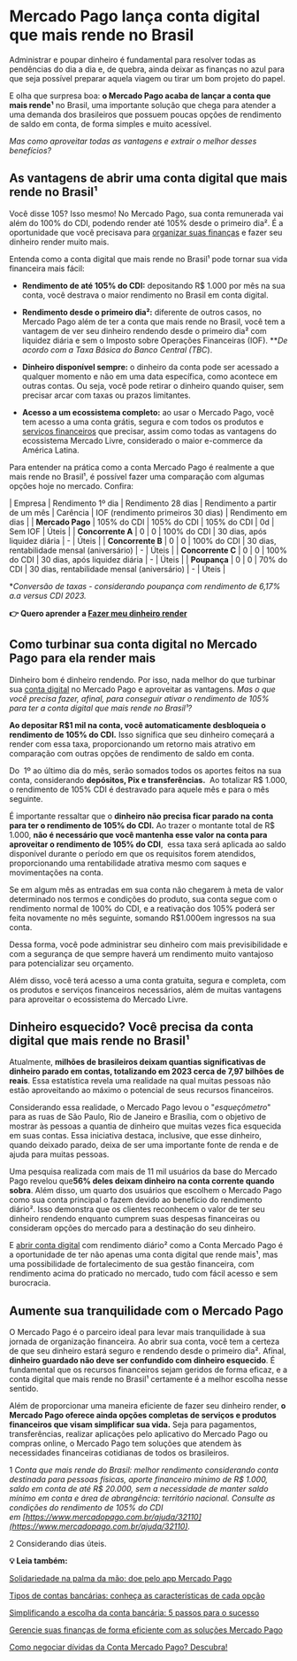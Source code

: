 # Mercado Pago lança conta digital que mais rende no Brasil

Administrar e poupar dinheiro é fundamental para resolver todas as pendências do dia a dia e, de quebra, ainda deixar as finanças no azul para que seja possível preparar aquela viagem ou tirar um bom projeto do papel.

E olha que surpresa boa: **o Mercado Pago acaba de lançar a conta que mais rende¹** no Brasil, uma importante solução que chega para atender a uma demanda dos brasileiros que possuem poucas opções de rendimento de saldo em conta, de forma simples e muito acessível.

*Mas como aproveitar todas as vantagens e extrair o melhor desses benefícios?*

## **As vantagens de abrir uma conta digital que mais rende no Brasil¹**

Você disse 105? Isso mesmo! No Mercado Pago, sua conta remunerada vai além do 100% do CDI, podendo render até 105% desde o primeiro dia². É a oportunidade que você precisava para [organizar suas finanças](https://meubolso.mercadopago.com.br/conta-mercado-pago-organizar-financas) e fazer seu  dinheiro render muito mais.

Entenda como a conta digital que mais rende no Brasil¹ pode tornar sua vida financeira mais fácil:

- **Rendimento de até 105% do CDI:** depositando R$ 1.000 por mês na sua conta, você destrava o maior rendimento no Brasil em conta digital.

- **Rendimento desde o primeiro dia²:** diferente de outros casos, no Mercado Pago além de ter a conta que mais rende no Brasil, você tem a vantagem de ver seu dinheiro rendendo desde o primeiro dia² com liquidez diária e sem o Imposto sobre Operações Financeiras (IOF). ***De acordo com a Taxa Básica do Banco Central (TBC*).

- **Dinheiro disponível sempre:** o dinheiro da conta pode ser acessado a qualquer momento e não em uma data específica, como acontece em outras contas. Ou seja, você pode retirar o dinheiro quando quiser, sem precisar arcar com taxas ou prazos limitantes.

- **Acesso a um ecossistema completo:** ao usar o Mercado Pago, você tem acesso a uma conta grátis, segura e com todos os produtos e [serviços financeiros](https://meubolso.mercadopago.com.br/servicos-financeiros-conta-mercado-pago) que precisar, assim como todas as vantagens do ecossistema Mercado Livre, considerado o maior e-commerce da América Latina.

Para entender na prática como a conta Mercado Pago é realmente a que mais rende no Brasil¹, é possível fazer uma comparação com algumas opções hoje no mercado. Confira:

| Empresa | Rendimento 1º dia | Rendimento 28 dias | Rendimento a partir de um mês | Carência | IOF (rendimento primeiros 30 dias) | Rendimento em dias |
| **Mercado Pago** | 105% do CDI | 105% do CDI | 105% do CDI | 0d | Sem IOF | Úteis |
| **Concorrente A** | 0 | 0 | 100% do CDI | 30 dias, após liquidez diária | - | Úteis |
| **Concorrente B** | 0 | 0 | 100% do CDI | 30 dias, rentabilidade mensal (aniversário) | - | Úteis |
| **Concorrente C** | 0 | 0 | 100% do CDI | 30 dias, após liquidez diária | - | Úteis |
| **Poupança** | 0 | 0 | 70% do CDI | 30 dias, rentabilidade mensal (aniversário) | - | Úteis |

**Conversão de taxas - considerando poupança com rendimento de 6,17% a.a versus CDI 2023.*

**👉 Quero aprender a [Fazer meu dinheiro render](https://meubolso.mercadopago.com.br/guia-pratico-para-investir-dinheiro)**

## **Como turbinar sua conta digital no Mercado Pago para ela render mais**

Dinheiro bom é dinheiro rendendo. Por isso, nada melhor do que turbinar sua [conta digital](https://meubolso.mercadopago.com.br/conta-digital) no Mercado Pago e aproveitar as vantagens. *Mas o que você precisa fazer, afinal, para conseguir ativar o rendimento de 105% para ter a conta digital que mais rende no Brasil¹?*

**Ao depositar R$1 mil na conta, você automaticamente desbloqueia o rendimento de 105% do CDI.** Isso significa que seu dinheiro começará a render com essa taxa, proporcionando um retorno mais atrativo em comparação com outras opções de rendimento de saldo em conta.

Do  1º ao último dia do mês, serão somados todos os aportes feitos na sua conta, considerando **depósitos, Pix e transferências.**  Ao totalizar R$ 1.000, o rendimento de 105% CDI é destravado para aquele mês e para o mês seguinte.

É importante ressaltar que o **dinheiro não precisa ficar parado na conta para ter o rendimento de 105% do CDI.** Ao trazer o montante total de R$ 1.000, **não é necessário que você mantenha esse valor na conta para aproveitar o rendimento de 105% do CDI**,  essa taxa será aplicada ao saldo disponível durante o período em que os requisitos forem atendidos, proporcionando uma rentabilidade atrativa mesmo com saques e movimentações na conta.

Se em algum mês as entradas em sua conta não chegarem à meta de valor determinado nos termos e condições do produto, sua conta segue com o rendimento normal de 100% do CDI, e a reativação dos 105% poderá ser feita novamente no mês seguinte, somando R$1.000em ingressos na sua conta.

Dessa forma, você pode administrar seu dinheiro com mais previsibilidade e com a segurança de que sempre haverá um rendimento muito vantajoso para potencializar seu orçamento.

Além disso, você terá acesso a uma conta gratuita, segura e completa, com os produtos e serviços financeiros necessários, além de muitas vantagens para aproveitar o ecossistema do Mercado Livre.

## **Dinheiro esquecido? Você precisa da conta digital que mais rende no Brasil¹**

Atualmente, **milhões de brasileiros deixam quantias significativas de dinheiro parado em contas, totalizando em 2023 cerca de 7,97 bilhões de reais**. Essa estatística revela uma realidade na qual muitas pessoas não estão aproveitando ao máximo o potencial de seus recursos financeiros.

Considerando essa realidade, o Mercado Pago levou o "*esqueçômetro*" para as ruas de São Paulo, Rio de Janeiro e Brasília, com o objetivo de mostrar às pessoas a quantia de dinheiro que muitas vezes fica esquecida em suas contas. Essa iniciativa destaca, inclusive, que esse dinheiro, quando deixado parado, deixa de ser uma importante fonte de renda e de ajuda para muitas pessoas.

Uma pesquisa realizada com mais de 11 mil usuários da base do Mercado Pago revelou que**56% deles deixam dinheiro na conta corrente quando sobra**. Além disso, um quarto dos usuários que escolhem o Mercado Pago como sua conta principal o fazem devido ao benefício do rendimento diário². Isso demonstra que os clientes reconhecem o valor de ter seu dinheiro rendendo enquanto cumprem suas despesas financeiras ou consideram opções do mercado para a destinação do seu dinheiro.

E [abrir conta digital](https://meubolso.mercadopago.com.br/mitos-e-verdades-sobre-abrir-conta-digital) com rendimento diário² como a Conta Mercado Pago é a oportunidade de ter não apenas uma conta digital que rende mais¹, mas uma possibilidade de fortalecimento de sua gestão financeira, com rendimento acima do praticado no mercado, tudo com fácil acesso e sem burocracia.

## **Aumente sua tranquilidade com o Mercado Pago**

O Mercado Pago é o parceiro ideal para levar mais tranquilidade à sua jornada de organização financeira. Ao abrir sua conta, você tem a certeza de que seu dinheiro estará seguro e rendendo desde o primeiro dia². Afinal, **dinheiro guardado não deve ser confundido com dinheiro esquecido**. É fundamental que os recursos financeiros sejam geridos de forma eficaz, e a conta digital que mais rende no Brasil¹ certamente é a melhor escolha nesse sentido.

Além de proporcionar uma maneira eficiente de fazer seu dinheiro render, **o Mercado Pago oferece ainda opções completas de serviços e produtos financeiros que visam simplificar sua vida.** Seja para pagamentos, transferências, realizar aplicações pelo aplicativo do Mercado Pago ou compras online, o Mercado Pago tem soluções que atendem às necessidades financeiras cotidianas de todos os brasileiros.

1 *Conta que mais rende do Brasil: melhor rendimento considerando conta destinada para pessoas físicas, aporte financeiro mínimo de R$ 1.000, saldo em conta de até R$ 20.000, sem a necessidade de manter saldo mínimo em conta e área de abrangência: território nacional. Consulte as condições do rendimento de 105% do CDI em [https://www.mercadopago.com.br/ajuda/32110](https://www.mercadopago.com.br/ajuda/32110).*

2 Considerando dias úteis.

**💡 Leia também:**

[Solidariedade na palma da mão: doe pelo app Mercado Pago](https://meubolso.mercadopago.com.br/doar-para-ongs-no-app-mercado-pago)

[Tipos de contas bancárias: conheça as características de cada opção](https://meubolso.mercadopago.com.br/diferenca-entre-os-tipos-de-contas-bancarias)

[Simplificando a escolha da conta bancária: 5 passos para o sucesso](https://meubolso.mercadopago.com.br/tipo-de-conta-bancaria-para-realidade-financeira)

[Gerencie suas finanças de forma eficiente com as soluções Mercado Pago](https://meubolso.mercadopago.com.br/solucoes-mercado-pago)

[Como negociar dívidas da Conta Mercado Pago? Descubra!](https://meubolso.mercadopago.com.br/negociar-divida-conta-mercado-pago)
